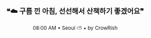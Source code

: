<div align="center">

<br>

<h3>❝☁️ 구름 낀 아침, 선선해서 산책하기 좋겠어요❞</h3>

<sub>08:00 AM • Seoul ⛅ • by CrowRish</sub>

<br>

</div>